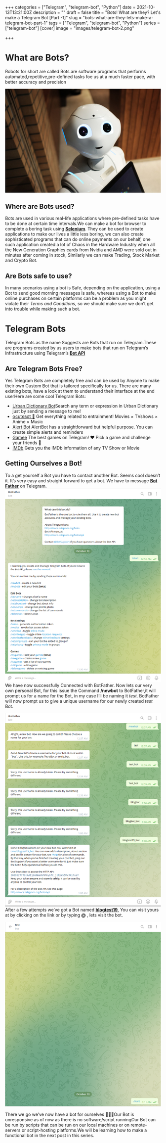 +++
categories = ["Telegram", "telegram-bot", "Python"]
date = 2021-10-13T13:21:00Z
description = ""
draft = false
title = "Bots! What are they? Let's make a Telegram Bot [Part -1]"
slug = "bots-what-are-they-lets-make-a-telegram-bot-part-1"
tags = ["Telegram", "telegram-bot", "Python"]
series = ["telegram-bot"]
[cover]
    image = "images/telegram-bot-2.png"

+++


# What are Bots?

Robots for short are called Bots are software programs that performs automated,repetitive,pre-defined tasks foe us at a much faster pace, with better accuracy and precision

![](images/bot-2.jpg)

## Where are Bots used?

Bots are used in various real-life applications where pre-defined tasks have to be done at certain time intervals.We can make a bot for browser to complete a boring task using **[Selenium](https://www.selenium.dev/)**. They can be used to create applications to make our lives a little less boring, we can also create sophisticated programs that can do online payments on our behalf, one such application created a lot of Chaos in the Hardware Industry when all the New Generation Graphics cards from Nvidia and AMD were sold out in minutes after coming in stock, Similarly we can make Trading, Stock Market and Crypto Bot.

## Are Bots safe to use?

In many scenarios using a bot is Safe, depending on the application, using a Bot to send good morning messages is safe, whereas using a Bot to make online purchases on certain platforms can be a problem as you might violate their _Terms and Conditions_, so we should make sure we don’t get into trouble while making such a bot.

# Telegram Bots

Telegram Bots as the name Suggests are Bots that run on Telegram.These are programs created by us users to make bots that run on Telegram’s Infrastructure using Telegram’s [**Bot API**](https://core.telegram.org/bots/api)

## Are Telegram Bots Free?

Yes Telegram Bots are completely free and can be used by Anyone to make their own Custom Bot that is tailored specifically for us. There are many existing bots, have a look at them to understand their interface at the end userHere are some cool Telegram Bots:

* [Urban Dictionary Bot](https://t.me/UrbanDictionaryBot)Search any term or expression in Urban Dictionary just by sending a message to me!
* [αcutєвσt 🐾](https://t.me/acutebot) Get everything related to entrainment! Movies × TVshows × Anime × Music
* [Alert Bot](https://t.me/alertbot) AlertBot has a straightforward but helpful purpose. You can create simple alerts and reminders
* [Gamee](https://t.me/gamee) The best games on Telegram! ❤️ Pick a game and challenge your friends 💪
* [IMDb](https://t.me/imdb) Gets you the IMDb information of any TV Show or Movie

## Getting Ourselves a Bot!

To a get yourself a Bot you have to contact another Bot. Seems cool doesn’t it. It’s very easy and straight forward to get a bot. We have to message **[Bot Father](https://t.me/BotFather)** on Telegram.
![Botfather](images/BotFather.png)
We have now successfully Connected with BotFather. Now lets our very own personal Bot, for this issue the Command **/newbot** to BotFather,it will prompt us for a name for the Bot, in my case I’ll be naming it _test_. BotFather will now prompt us to give a unique username for our newly created _test_ Bot.

![Bot-naming](images/Telegram-bot-naming.png)
After a few attempts we’ve got a Bot named **[blogtest19](http://t.me/blogtest19_bot)**, You can visit yours at by clicking on the link or by typing **@<botusername>** , lets visit the bot.

![Bot-unresponsive](images/unresponsive-bot.png)

There we go we’ve now have a bot for ourselves 🥳🥳🥳Our Bot is unresponsive as of now as there is no software/script runningOur Bot can be run by scripts that can be run on our local machines or on remote-servers or script-hosting platforms.We will be learning how to make a functional bot in the next post in this series.

